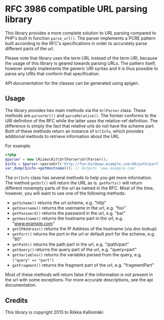 # RFC 3986 compatible URL parsing library #

This library provides a more complete solution to URL parsing compared to PHP's
built in function `parse_url()`. The parser implements a PCRE pattern built
according to the RFC's specifications in order to accurately parse different
parts of the url.

Please note that library uses the term URL instead of the term URI, because the
usage of this library is geared towards parsing URLs. The pattern itself,
however simply implements the generic URI syntax and it is thus possible to
parse any URIs that conform that specification.

API documentation for the classes can be generated using apigen.

## Usage ##

The library provides two main methods via the `UrlParser` class. These methods
are `parserUrl()` and `parseRelative()`. The former conforms to the URI
definition of the RFC while the latter uses the relative-ref definition. The
difference is simply the fact that relative urls do not have the scheme part.
Both of these methods return an instance of `UrlInfo`, which provides additional
methods to retrieve information about the URL.

For example:

```php
<?php
$parser = new \Riimu\Kit\UrlParser\UrlParser();
$info = $parser->parseUrl('http://foo:bar@www.example.com:80/path/part?query=part#fragmentPart');
var_dump($info->getHostname()); // Outputs 'www.example.com'
```

The `UrlInfo` class has several methods to help you get more information. The
method `getUrl()` will return the URL as is. `getParts()` will return different
nonempty parts of the url as named in the RFC. Most of the time, however, you
will want to use one of the following methods:

  * `getScheme()` returns the url scheme, e.g. "http"
  * `getUsername()` returns the username in the url, e.g. "foo"
  * `getPassword()` returns the password in the url, e.g. "bar"
  * `getHostname()` returns the hostname part in the url, e.g. "www.example.com"
  * `getIPAddress()` returns the IP Address of the hostname (via dns lookup)
  * `getPort()` returns the port in the url or default port for the scheme, e.g. "80"
  * `getPath()` returns the path part in the url, e.g. "/path/part"
  * `getQuery()` returns the query part of the url, e.g. "query=part"
  * `getVariables()` returns the variables parsed from the query, e.g. `["query" => "part"]`
  * `getFragment()` returns the fragment part of the url, e.g. "fragmentPart"

Most of these methods will return false if the information is not present in the
url with some exceptions. For more accurate descriptions, see the api
documentation.

## Credits ##

This library is copyright 2013 to Riikka Kalliomäki